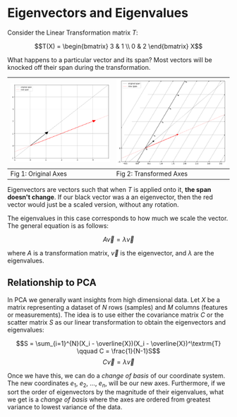 # Eigenvectors and Eigenvalues

Consider the Linear Transformation matrix $T$:

$$T(X) = \begin{bmatrix} 3 & 1 \\ 0 & 2 \end{bmatrix} X$$

What happens to a particular vector and its span? Most vectors will be knocked off their span during the transformation.

| ![axes_normal.png](img/axes_normal.png) | ![axes_transformed.png](img/axes_transformed.png) |
|-----------------------------------------|---------------------------------------------------|
| Fig 1: Original Axes                    | Fig 2: Transformed Axes                           |

Eigenvectors are vectors such that when $T$ is applied onto it, **the span doesn't change**. If our black vector was a an eigenvector, then the red vector would just be a scaled version, without any rotation.

The eigenvalues in this case corresponds to how much we scale the vector. The general equation is as follows:

$$A\vec{v} = \lambda\vec{v}$$

where $A$ is a transformation matrix, $\vec{v}$ is the eigenvector, and $\lambda$ are the eigenvalues.

## Relationship to PCA
In PCA we generally want insights from high dimensional data. Let $X$ be a matrix representing a dataset of $N$ rows (samples) and $M$ columns (features or measurements). The idea is to use either the covariance matrix $C$ or the scatter matrix $S$ as our linear transformation to obtain the eigenvectors and eigenvalues:

$$S = \sum_{i=1}^{N}(X_i - \overline{X})(X_i - \overline{X})^\textrm{T} \qquad C = \frac{1}{N-1}S$$
$$C\vec{v} = \lambda\vec{v}$$

Once we have this, we can do a *change of basis* of our coordinate system. The new coordinates $e_1$, $e_2$, ..., $e_n$, will be our new axes. Furthermore, if we sort the order of eigenvectors by the magnitude of their eigenvalues, what we get is a *change of basis* where the axes are ordered from greatest variance to lowest variance of the data.